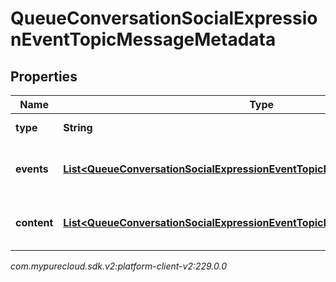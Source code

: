 # QueueConversationSocialExpressionEventTopicMessageMetadata


## Properties

| Name | Type | Description | Notes |
| ------------ | ------------- | ------------- | ------------- |
| **type** | **String** | Message type. |  [optional] |
| **events** | [**List&lt;QueueConversationSocialExpressionEventTopicMessageMetadataEvent&gt;**](QueueConversationSocialExpressionEventTopicMessageMetadataEvent) | List of message events, if any |  [optional] |
| **content** | [**List&lt;QueueConversationSocialExpressionEventTopicMessageMetadataContent&gt;**](QueueConversationSocialExpressionEventTopicMessageMetadataContent) | List of message content, if any |  [optional] |




_com.mypurecloud.sdk.v2:platform-client-v2:229.0.0_
